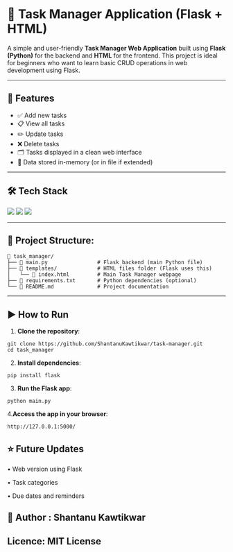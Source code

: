 # 📝 Task Manager Application (Flask + HTML)

A simple and user-friendly **Task Manager Web Application** built using **Flask (Python)** for the backend and **HTML** for the frontend. This project is ideal for beginners who want to learn basic CRUD operations in web development using Flask.

---

## 🚀 Features

- ✅ Add new tasks
- 📋 View all tasks
- ✏️ Update tasks
- ❌ Delete tasks
- 🗂️ Tasks displayed in a clean web interface
- 💾 Data stored in-memory (or in file if extended)

---

## 🛠️ Tech Stack

<p>
  <img src="https://img.shields.io/badge/Python-3776AB?style=for-the-badge&logo=python&logoColor=white"/>
  <img src="https://img.shields.io/badge/Flask-000000?style=for-the-badge&logo=flask&logoColor=white"/>
  <img src="https://img.shields.io/badge/HTML5-E34F26?style=for-the-badge&logo=html5&logoColor=white"/>
</p>

---

## 📂 Project Structure:
```
📁 task_manager/
├── 📄 main.py                # Flask backend (main Python file)
├── 📁 templates/             # HTML files folder (Flask uses this)
│   └── 📄 index.html         # Main Task Manager webpage
├── 📄 requirements.txt       # Python dependencies (optional)
└── 📄 README.md              # Project documentation
```
---

## ▶️ How to Run

1. **Clone the repository**:
```
git clone https://github.com/ShantanuKawtikwar/task-manager.git
cd task_manager
```
2. **Install dependencies**:
```
pip install flask
```
3. **Run the Flask app**:
```
python main.py
```
4.**Access the app in your browser**:
```
http://127.0.0.1:5000/
```
## ⭐ Future Updates

• Web version using Flask

• Task categories

• Due dates and reminders

## 🪪 Author : Shantanu Kawtikwar 

## Licence: MIT License 

##
